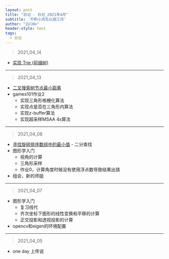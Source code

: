 ```yaml
---
layout: post
title: "日记 - 日记_2021年4月"
subtitle: '不积小流无以成江河'
author: "ZolHo"
header-style: text
tags:
  - 日记
---
```


> 2021_04_14

- [实现 Trie (前缀树)](https://leetcode-cn.com/problems/implement-trie-prefix-tree/)

---

> 2021_04_13

- [二叉搜索树节点最小距离](https://leetcode-cn.com/problems/minimum-distance-between-bst-nodes/)
- games101作业2
  - 实现三角形格栅化算法
  - 实现点是否在三角形内算法
  - 实现z-buffer算法
  - 实现超采样MSAA 4x算法

---

> 2021_04_08

- [寻找旋转排序数组中的最小值](https://leetcode-cn.com/problems/find-minimum-in-rotated-sorted-array/) - 二分查找
- 图形学入门
  - 视角的计算
  - 三角形采样
  - 作业0，计算角度时候没有使用浮点数导致结果出错
- 组会，新的师姐

---

> 2021_04_07

- 图形学入门
  - 复习线代
  - 齐次坐标下图形的线性变换和平移的计算
  - 正交投影和透视投影的计算
- opencv和eigen的环境配置

---

> 2021_04_05

- one day 上传说
